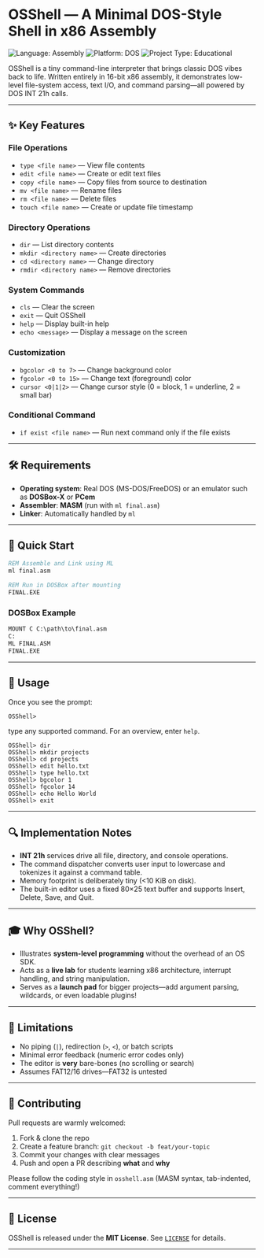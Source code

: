 # OSShell — A Minimal DOS-Style Shell in x86 Assembly

![Language: Assembly](https://img.shields.io/badge/language-Assembly-blue)
![Platform: DOS](https://img.shields.io/badge/platform-DOS-lightgrey)
![Project Type: Educational](https://img.shields.io/badge/project--type-Educational-green)

OSShell is a tiny command-line interpreter that brings classic DOS vibes back to life. Written entirely in 16-bit x86 assembly, it demonstrates low-level file-system access, text I/O, and command parsing—all powered by DOS INT 21h calls.

---

## ✨ Key Features

### File Operations

* `type <file name>` — View file contents
* `edit <file name>` — Create or edit text files
* `copy <file name>` — Copy files from source to destination
* `mv <file name>` — Rename files
* `rm <file name>` — Delete files
* `touch <file name>` — Create or update file timestamp

### Directory Operations

* `dir` — List directory contents
* `mkdir <directory name>` — Create directories
* `cd <directory name>` — Change directory
* `rmdir <directory name>` — Remove directories

### System Commands

* `cls` — Clear the screen
* `exit` — Quit OSShell
* `help` — Display built-in help
* `echo <message>` — Display a message on the screen

### Customization

* `bgcolor <0 to 7>` — Change background color
* `fgcolor <0 to 15>` — Change text (foreground) color
* `cursor <0|1|2>` — Change cursor style (0 = block, 1 = underline, 2 = small bar)

### Conditional Command

* `if exist <file name>` — Run next command only if the file exists

---

## 🛠️ Requirements

* **Operating system**: Real DOS (MS-DOS/FreeDOS) or an emulator such as **DOSBox-X** or **PCem**
* **Assembler**: **MASM** (run with `ml final.asm`)
* **Linker**: Automatically handled by `ml`

---

## 🚀 Quick Start

```bat
REM Assemble and Link using ML
ml final.asm

REM Run in DOSBox after mounting
FINAL.EXE
```

### DOSBox Example

```bat
MOUNT C C:\path\to\final.asm
C:
ML FINAL.ASM
FINAL.EXE
```

---

## 📖 Usage

Once you see the prompt:

```
OSShell>
```

type any supported command. For an overview, enter `help`.

```text
OSShell> dir
OSShell> mkdir projects
OSShell> cd projects
OSShell> edit hello.txt
OSShell> type hello.txt
OSShell> bgcolor 1
OSShell> fgcolor 14
OSShell> echo Hello World
OSShell> exit
```

---

## 🔍 Implementation Notes

* **INT 21h** services drive all file, directory, and console operations.
* The command dispatcher converts user input to lowercase and tokenizes it against a command table.
* Memory footprint is deliberately tiny (<10 KiB on disk).
* The built-in editor uses a fixed 80×25 text buffer and supports Insert, Delete, Save, and Quit.

---

## 🎓 Why OSShell?

* Illustrates **system-level programming** without the overhead of an OS SDK.
* Acts as a **live lab** for students learning x86 architecture, interrupt handling, and string manipulation.
* Serves as a **launch pad** for bigger projects—add argument parsing, wildcards, or even loadable plugins!

---

## 🛑 Limitations

* No piping (`|`), redirection (`>`, `<`), or batch scripts
* Minimal error feedback (numeric error codes only)
* The editor is **very** bare-bones (no scrolling or search)
* Assumes FAT12/16 drives—FAT32 is untested

---

## 🤝 Contributing

Pull requests are warmly welcomed:

1. Fork & clone the repo
2. Create a feature branch: `git checkout -b feat/your-topic`
3. Commit your changes with clear messages
4. Push and open a PR describing **what** and **why**

Please follow the coding style in `osshell.asm` (MASM syntax, tab-indented, comment everything!)

---

## 📝 License

OSShell is released under the **MIT License**. See [`LICENSE`](LICENSE) for details.

---

